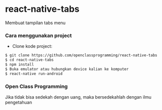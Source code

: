 # react-native-tabs
Membuat tampilan tabs menu

### Cara menggunakan project
- Clone kode project:
```bash
$ git clone https://github.com/openclassprogramming/react-native-tabs
$ cd react-native-tabs
$ npm install
$ Buka emulator atau hubungkan device kalian ke komputer
$ react-native run-android
```

### Open Class Programming
Jika tidak bisa sedekah dengan uang, maka bersedekahlah dengan ilmu pengetahuan

